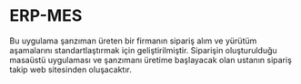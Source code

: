 # ERP-MES
Bu uygulama şanzıman üreten bir firmanın sipariş alım ve yürütüm aşamalarını standartlaştırmak için geliştirilmiştir. Siparişin oluşturulduğu masaüstü uygulaması ve şanzımanı üretime başlayacak olan ustanın sipariş takip web sitesinden oluşacaktır.
